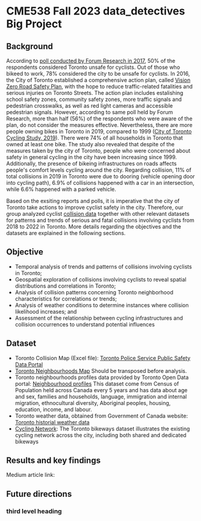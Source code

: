 # CME538 Fall 2023 data_detectives Big Project

## Background
According to [poll conducted by Forum Research in 2017](https://poll.forumresearch.com/m/post/2660/most-believe-roads-safe-for-pedestrians-not-for-cyclists/), 50% of the respondents considered Toronto unsafe for cyclists. Out of those who bikeed to work, 78% considered the city to be unsafe for cyclists.
In 2016, the City of Toronto established a comprehensive action plan, called [Vision Zero Road Safety Plan](https://www.toronto.ca/services-payments/streets-parking-transportation/road-safety/vision-zero/vision-zero-dashboard/#:~:text=The%20Vision%20Zero%20Road%20Safety,through%20a%20range%20of%20initiatives.), with the hope to reduce traffic-related fatalities and serious injuries on Toronto Streets. The action plan includes estalishing school safety zones, community safety zones, more traffic signals and pedestrian crosswalks, as well as red light cameras and accessible pedestrian signals. However, according to same poll held by Forum Research, more than half (56%) of the respondents who were aware of the plan, do not consider the measures effective.
Nevertheless, there are more people owning bikes in Toronto in 2019, compared to 1999 ([City of Toronto Cycling Study, 2019](https://www.toronto.ca/wp-content/uploads/2021/04/8f76-2019-Cycling-Public-Option-Survey-City-of-Toronto-Cycling.pdf)). There were 74% of all households in Toronto that owned at least one bike. The study also revealed that despite of the measures taken by the city of Toronto, people who were concerned about safety in general cycling in the city have been increasing since 1999. Additionally, the presence of bikeing infrastructures on roads affects people's comfort levels cycling around the city. Regarding collision, 11% of total collisions in 2019 in Toronto were due to dooring (vehicle opening door into cycling path), 6.9% of collisions happened with a car in an intersection, while 6.6% happened with a parked vehicle. 

Based on the exsiting reports and polls, it is imperative that the city of Toronto take actions to improve cyclist safety in the city. Therefore, our group analyzed cyclist [collision data](https://data.torontopolice.on.ca/pages/cyclists) together with other relevant datasets for patterns and trends of serious and fatal collisions involving cyclists from 2018 to 2022 in Toronto. More details regarding the objectives and the datasets are explained in the following sections.

## Objective 
* Temporal analysis of trends and patterns of collisions involving cyclists in Toronto;
* Geospatial exploration of collisions involving cyclists to reveal spatial distributions and correlations in Toronto;
* Analysis of collision patterns concerning Toronto neighborhood characteristics for correlations or trends;
* Analysis of weather conditions to determine instances where collision likelihood increases; and
* Assessment of the relationship between cycling infrastructures and collision occurrences to understand potential influences

## Dataset

* Toronto Collision Map (Excel file): [Toronto Police Service Public Safety Data Portal](https://data.torontopolice.on.ca/pages/cyclists)
* [Toronto Neighbourhoods Map](https://github.com/yuqiaochen-code/data_detectives_CME538/blob/66e05653a912a5a1b7ce3b187a17b586e546442e/toronto_neighbourhoods.shp) Should be transposed before analysis.
* Toronto neighbourhoods profiles data provided by Toronto Open Data portal: [Neighbourhood profiles](https://open.toronto.ca/dataset/neighbourhood-profiles/)
  This dataset come from Census of Population held across Canada every 5 years and has data about age and sex, families and households, language, immigration and internal migration, ethnocultural diversity, Aboriginal peoples, housing, education, income, and labour.
* Toronto weather data, obtained from Government of Canada website: [Toronto historial weather data](https://climate.weather.gc.ca/climate_data/daily_data_e.html?StationID=51459)
* [Cycling Network](https://open.toronto.ca/dataset/cycling-network/): The Toronto bikeways dataset illustrates the existing cycling network across the city, including both shared and dedicated bikeways



## Results and key findings
Medium article link:

## Future directions
### third level heading
